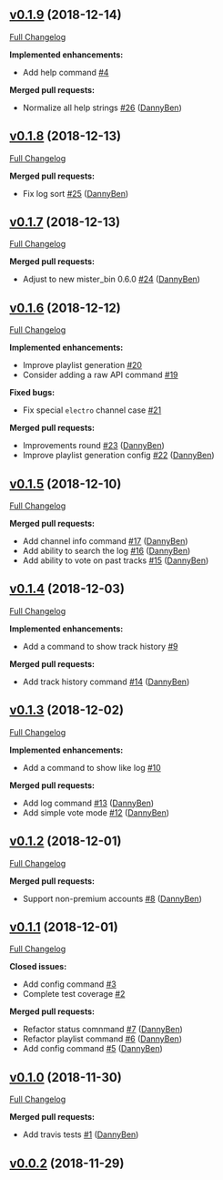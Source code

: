 ## [v0.1.9](https://github.com/DannyBen/audio_addict/tree/v0.1.9) (2018-12-14)
[Full Changelog](https://github.com/DannyBen/audio_addict/compare/v0.1.8...v0.1.9)

**Implemented enhancements:**

- Add help command [\#4](https://github.com/DannyBen/audio_addict/issues/4)

**Merged pull requests:**

- Normalize all help strings [\#26](https://github.com/DannyBen/audio_addict/pull/26) ([DannyBen](https://github.com/DannyBen))

## [v0.1.8](https://github.com/DannyBen/audio_addict/tree/v0.1.8) (2018-12-13)
[Full Changelog](https://github.com/DannyBen/audio_addict/compare/v0.1.7...v0.1.8)

**Merged pull requests:**

- Fix log sort [\#25](https://github.com/DannyBen/audio_addict/pull/25) ([DannyBen](https://github.com/DannyBen))

## [v0.1.7](https://github.com/DannyBen/audio_addict/tree/v0.1.7) (2018-12-13)
[Full Changelog](https://github.com/DannyBen/audio_addict/compare/v0.1.6...v0.1.7)

**Merged pull requests:**

- Adjust to new mister\_bin 0.6.0 [\#24](https://github.com/DannyBen/audio_addict/pull/24) ([DannyBen](https://github.com/DannyBen))

## [v0.1.6](https://github.com/DannyBen/audio_addict/tree/v0.1.6) (2018-12-12)
[Full Changelog](https://github.com/DannyBen/audio_addict/compare/v0.1.5...v0.1.6)

**Implemented enhancements:**

- Improve playlist generation [\#20](https://github.com/DannyBen/audio_addict/issues/20)
- Consider adding a raw API command [\#19](https://github.com/DannyBen/audio_addict/issues/19)

**Fixed bugs:**

- Fix special `electro` channel case [\#21](https://github.com/DannyBen/audio_addict/issues/21)

**Merged pull requests:**

- Improvements round [\#23](https://github.com/DannyBen/audio_addict/pull/23) ([DannyBen](https://github.com/DannyBen))
- Improve playlist generation config [\#22](https://github.com/DannyBen/audio_addict/pull/22) ([DannyBen](https://github.com/DannyBen))

## [v0.1.5](https://github.com/DannyBen/audio_addict/tree/v0.1.5) (2018-12-10)
[Full Changelog](https://github.com/DannyBen/audio_addict/compare/v0.1.4...v0.1.5)

**Merged pull requests:**

- Add channel info command [\#17](https://github.com/DannyBen/audio_addict/pull/17) ([DannyBen](https://github.com/DannyBen))
- Add ability to search the log [\#16](https://github.com/DannyBen/audio_addict/pull/16) ([DannyBen](https://github.com/DannyBen))
- Add ability to vote on past tracks [\#15](https://github.com/DannyBen/audio_addict/pull/15) ([DannyBen](https://github.com/DannyBen))

## [v0.1.4](https://github.com/DannyBen/audio_addict/tree/v0.1.4) (2018-12-03)
[Full Changelog](https://github.com/DannyBen/audio_addict/compare/v0.1.3...v0.1.4)

**Implemented enhancements:**

- Add a command to show track history [\#9](https://github.com/DannyBen/audio_addict/issues/9)

**Merged pull requests:**

- Add track history command [\#14](https://github.com/DannyBen/audio_addict/pull/14) ([DannyBen](https://github.com/DannyBen))

## [v0.1.3](https://github.com/DannyBen/audio_addict/tree/v0.1.3) (2018-12-02)
[Full Changelog](https://github.com/DannyBen/audio_addict/compare/v0.1.2...v0.1.3)

**Implemented enhancements:**

- Add a command to show like log [\#10](https://github.com/DannyBen/audio_addict/issues/10)

**Merged pull requests:**

- Add log command [\#13](https://github.com/DannyBen/audio_addict/pull/13) ([DannyBen](https://github.com/DannyBen))
- Add simple vote mode [\#12](https://github.com/DannyBen/audio_addict/pull/12) ([DannyBen](https://github.com/DannyBen))

## [v0.1.2](https://github.com/DannyBen/audio_addict/tree/v0.1.2) (2018-12-01)
[Full Changelog](https://github.com/DannyBen/audio_addict/compare/v0.1.1...v0.1.2)

**Merged pull requests:**

- Support non-premium accounts [\#8](https://github.com/DannyBen/audio_addict/pull/8) ([DannyBen](https://github.com/DannyBen))

## [v0.1.1](https://github.com/DannyBen/audio_addict/tree/v0.1.1) (2018-12-01)
[Full Changelog](https://github.com/DannyBen/audio_addict/compare/v0.1.0...v0.1.1)

**Closed issues:**

- Add config command [\#3](https://github.com/DannyBen/audio_addict/issues/3)
- Complete test coverage [\#2](https://github.com/DannyBen/audio_addict/issues/2)

**Merged pull requests:**

- Refactor status comnmand [\#7](https://github.com/DannyBen/audio_addict/pull/7) ([DannyBen](https://github.com/DannyBen))
- Refactor playlist command [\#6](https://github.com/DannyBen/audio_addict/pull/6) ([DannyBen](https://github.com/DannyBen))
- Add config command [\#5](https://github.com/DannyBen/audio_addict/pull/5) ([DannyBen](https://github.com/DannyBen))

## [v0.1.0](https://github.com/DannyBen/audio_addict/tree/v0.1.0) (2018-11-30)
[Full Changelog](https://github.com/DannyBen/audio_addict/compare/v0.0.2...v0.1.0)

**Merged pull requests:**

- Add travis tests [\#1](https://github.com/DannyBen/audio_addict/pull/1) ([DannyBen](https://github.com/DannyBen))

## [v0.0.2](https://github.com/DannyBen/audio_addict/tree/v0.0.2) (2018-11-29)
